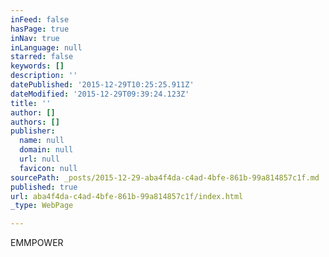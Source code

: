 ```yaml
---
inFeed: false
hasPage: true
inNav: true
inLanguage: null
starred: false
keywords: []
description: ''
datePublished: '2015-12-29T10:25:25.911Z'
dateModified: '2015-12-29T09:39:24.123Z'
title: ''
author: []
authors: []
publisher:
  name: null
  domain: null
  url: null
  favicon: null
sourcePath: _posts/2015-12-29-aba4f4da-c4ad-4bfe-861b-99a814857c1f.md
published: true
url: aba4f4da-c4ad-4bfe-861b-99a814857c1f/index.html
_type: WebPage

---
```

EMMPOWER